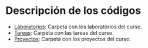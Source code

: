 # Descripción de los códigos

* [Laboratorios](labs/): Carpeta con los laboratorios del curso.
* [Tareas](homeworks/): Carpeta con las tareas del curso.
* [Proyectos](projects/): Carpeta con los proyectos del curso.